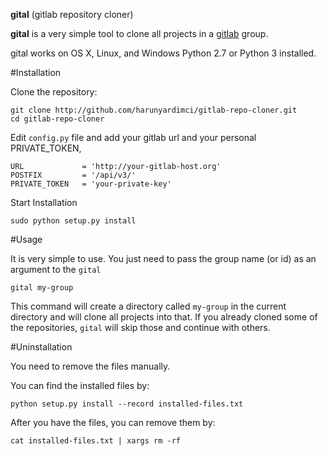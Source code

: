 **gital** (gitlab repository cloner)

**gital** is a very simple tool to clone all projects in a [gitlab](http://www.gitlab.com) group.

gital works on OS X, Linux, and Windows Python 2.7 or Python 3 installed.

#Installation

Clone the repository:

    git clone http://github.com/harunyardimci/gitlab-repo-cloner.git
    cd gitlab-repo-cloner

Edit `config.py` file and add your gitlab url and your personal PRIVATE_TOKEN,

    URL             = 'http://your-gitlab-host.org'
    POSTFIX         = '/api/v3/'
    PRIVATE_TOKEN   = 'your-private-key'

Start Installation

    sudo python setup.py install


#Usage

It is very simple to use. You just need to pass the group name (or id) as an argument to the `gital`

    gital my-group

This command will create a directory called `my-group` in the current directory and will clone all projects into that. If you already cloned some of the repositories, `gital` will skip those and continue with others.

#Uninstallation

You need to remove the files manually.

You can find the installed files by:

    python setup.py install --record installed-files.txt

After you have the files, you can remove them by:

    cat installed-files.txt | xargs rm -rf
